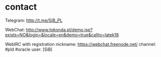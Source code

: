 # contact

Telegram: http://t.me/SiB_PL

WebChat: http://www.tokonda.pl/demo.jsp?exists=NO&login=&locale=en&demo=true&callto=latek18

WebIRC with registration nickname: https://webchat.freenode.net/ channel: #pld #oracle user: ]SiB[
